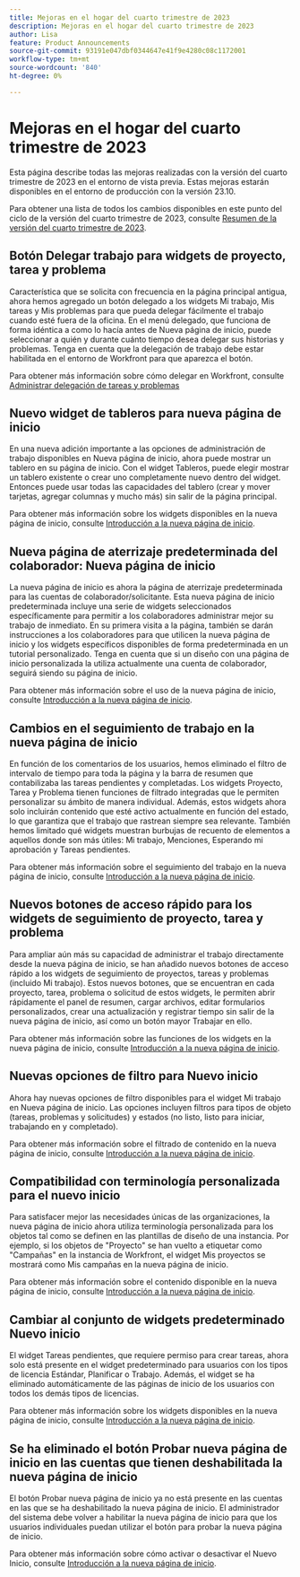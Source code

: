 ```yaml
---
title: Mejoras en el hogar del cuarto trimestre de 2023
description: Mejoras en el hogar del cuarto trimestre de 2023
author: Lisa
feature: Product Announcements
source-git-commit: 93191e047dbf0344647e41f9e4280c08c1172001
workflow-type: tm+mt
source-wordcount: '840'
ht-degree: 0%

---
```


# Mejoras en el hogar del cuarto trimestre de 2023

Esta página describe todas las mejoras realizadas con la versión del cuarto trimestre de 2023 en el entorno de vista previa. Estas mejoras estarán disponibles en el entorno de producción con la versión 23.10.

Para obtener una lista de todos los cambios disponibles en este punto del ciclo de la versión del cuarto trimestre de 2023, consulte [Resumen de la versión del cuarto trimestre de 2023](/help/quicksilver/product-announcements/product-releases/23-q4-release-activity/23-q4-release-overview.md).

## Botón Delegar trabajo para widgets de proyecto, tarea y problema

Característica que se solicita con frecuencia en la página principal antigua, ahora hemos agregado un botón delegado a los widgets Mi trabajo, Mis tareas y Mis problemas para que pueda delegar fácilmente el trabajo cuando esté fuera de la oficina. En el menú delegado, que funciona de forma idéntica a como lo hacía antes de Nueva página de inicio, puede seleccionar a quién y durante cuánto tiempo desea delegar sus historias y problemas. Tenga en cuenta que la delegación de trabajo debe estar habilitada en el entorno de Workfront para que aparezca el botón.

Para obtener más información sobre cómo delegar en Workfront, consulte [Administrar delegación de tareas y problemas](/help/quicksilver/manage-work/delegate-work/how-to-delegate-work.md)

## Nuevo widget de tableros para nueva página de inicio

En una nueva adición importante a las opciones de administración de trabajo disponibles en Nueva página de inicio, ahora puede mostrar un tablero en su página de inicio. Con el widget Tableros, puede elegir mostrar un tablero existente o crear uno completamente nuevo dentro del widget. Entonces puede usar todas las capacidades del tablero (crear y mover tarjetas, agregar columnas y mucho más) sin salir de la página principal.

Para obtener más información sobre los widgets disponibles en la nueva página de inicio, consulte [Introducción a la nueva página de inicio](/help/quicksilver/workfront-basics/using-home/new-home/get-started-with-new-home.md).

## Nueva página de aterrizaje predeterminada del colaborador: Nueva página de inicio

La nueva página de inicio es ahora la página de aterrizaje predeterminada para las cuentas de colaborador/solicitante. Esta nueva página de inicio predeterminada incluye una serie de widgets seleccionados específicamente para permitir a los colaboradores administrar mejor su trabajo de inmediato. En su primera visita a la página, también se darán instrucciones a los colaboradores para que utilicen la nueva página de inicio y los widgets específicos disponibles de forma predeterminada en un tutorial personalizado. Tenga en cuenta que si un diseño con una página de inicio personalizada la utiliza actualmente una cuenta de colaborador, seguirá siendo su página de inicio.

Para obtener más información sobre el uso de la nueva página de inicio, consulte [Introducción a la nueva página de inicio](/help/quicksilver/workfront-basics/using-home/new-home/get-started-with-new-home.md).

## Cambios en el seguimiento de trabajo en la nueva página de inicio

En función de los comentarios de los usuarios, hemos eliminado el filtro de intervalo de tiempo para toda la página y la barra de resumen que contabilizaba las tareas pendientes y completadas. Los widgets Proyecto, Tarea y Problema tienen funciones de filtrado integradas que le permiten personalizar su ámbito de manera individual. Además, estos widgets ahora solo incluirán contenido que esté activo actualmente en función del estado, lo que garantiza que el trabajo que rastrean siempre sea relevante. También hemos limitado qué widgets muestran burbujas de recuento de elementos a aquellos donde son más útiles: Mi trabajo, Menciones, Esperando mi aprobación y Tareas pendientes.

Para obtener más información sobre el seguimiento del trabajo en la nueva página de inicio, consulte [Introducción a la nueva página de inicio](/help/quicksilver/workfront-basics/using-home/new-home/get-started-with-new-home.md).

## Nuevos botones de acceso rápido para los widgets de seguimiento de proyecto, tarea y problema

Para ampliar aún más su capacidad de administrar el trabajo directamente desde la nueva página de inicio, se han añadido nuevos botones de acceso rápido a los widgets de seguimiento de proyectos, tareas y problemas (incluido Mi trabajo). Estos nuevos botones, que se encuentran en cada proyecto, tarea, problema o solicitud de estos widgets, le permiten abrir rápidamente el panel de resumen, cargar archivos, editar formularios personalizados, crear una actualización y registrar tiempo sin salir de la nueva página de inicio, así como un botón mayor Trabajar en ello.

Para obtener más información sobre las funciones de los widgets en la nueva página de inicio, consulte [Introducción a la nueva página de inicio](/help/quicksilver/workfront-basics/using-home/new-home/get-started-with-new-home.md).

## Nuevas opciones de filtro para Nuevo inicio

Ahora hay nuevas opciones de filtro disponibles para el widget Mi trabajo en Nueva página de inicio. Las opciones incluyen filtros para tipos de objeto (tareas, problemas y solicitudes) y estados (no listo, listo para iniciar, trabajando en y completado).

Para obtener más información sobre el filtrado de contenido en la nueva página de inicio, consulte [Introducción a la nueva página de inicio](/help/quicksilver/workfront-basics/using-home/new-home/get-started-with-new-home.md).

## Compatibilidad con terminología personalizada para el nuevo inicio

Para satisfacer mejor las necesidades únicas de las organizaciones, la nueva página de inicio ahora utiliza terminología personalizada para los objetos tal como se definen en las plantillas de diseño de una instancia. Por ejemplo, si los objetos de &quot;Proyecto&quot; se han vuelto a etiquetar como &quot;Campañas&quot; en la instancia de Workfront, el widget Mis proyectos se mostrará como Mis campañas en la nueva página de inicio.

Para obtener más información sobre el contenido disponible en la nueva página de inicio, consulte [Introducción a la nueva página de inicio](/help/quicksilver/workfront-basics/using-home/new-home/get-started-with-new-home.md).

## Cambiar al conjunto de widgets predeterminado Nuevo inicio

El widget Tareas pendientes, que requiere permiso para crear tareas, ahora solo está presente en el widget predeterminado para usuarios con los tipos de licencia Estándar, Planificar o Trabajo. Además, el widget se ha eliminado automáticamente de las páginas de inicio de los usuarios con todos los demás tipos de licencias.

Para obtener más información sobre los widgets disponibles en la nueva página de inicio, consulte [Introducción a la nueva página de inicio](/help/quicksilver/workfront-basics/using-home/new-home/get-started-with-new-home.md).

## Se ha eliminado el botón Probar nueva página de inicio en las cuentas que tienen deshabilitada la nueva página de inicio

El botón Probar nueva página de inicio ya no está presente en las cuentas en las que se ha deshabilitado la nueva página de inicio. El administrador del sistema debe volver a habilitar la nueva página de inicio para que los usuarios individuales puedan utilizar el botón para probar la nueva página de inicio.

Para obtener más información sobre cómo activar o desactivar el Nuevo Inicio, consulte [Introducción a la nueva página de inicio](/help/quicksilver/workfront-basics/using-home/new-home/get-started-with-new-home.md).
